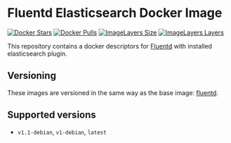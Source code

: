 Fluentd Elasticsearch Docker Image
==================================

[![Docker Stars](https://img.shields.io/docker/stars/novomatic/fluentd-elasticsearch.svg)](https://hub.docker.com/r/novomatic/fluentd-elasticsearch)
[![Docker Pulls](https://img.shields.io/docker/pulls/novomatic/fluentd-elasticsearch.svg)](https://hub.docker.com/r/novomatic/fluentd-elasticsearch)
[![ImageLayers Size](https://img.shields.io/imagelayers/image-size/novomatic/fluentd-elasticsearch/latest.svg)](https://hub.docker.com/r/novomatic/fluentd-elasticsearch)
[![ImageLayers Layers](https://img.shields.io/imagelayers/layers/novomatic/fluentd-elasticsearch/latest.svg)](https://hub.docker.com/r/novomatic/fluentd-elasticsearch)

This repository contains a docker descriptors for [Fluentd](https://www.fluentd.org/) with installed elasticsearch plugin.

## Versioning

These images are versioned in the same way as the base image: [fluentd](https://hub.docker.com/r/fluent/fluentd/).

## Supported versions

- `v1.1-debian`, `v1-debian`, `latest`
